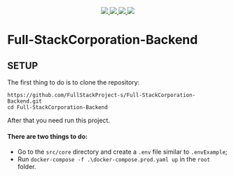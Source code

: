 <p align="center">
    <a href="https://github.com/FullStackProject-s/Full-StackCorporation-Backend/actions/workflows/django.yml" alt="Django CI">
        <img src="https://github.com/FullStackProject-s/Full-StackCorporation-Backend/actions/workflows/django.yml/badge.svg" />
    </a>
    <a href="https://github.com/FullStackProject-s/Full-StackCorporation-Backend/actions/workflows/backend-build.yml" alt="Django Build">
        <img src="https://github.com/FullStackProject-s/Full-StackCorporation-Backend/actions/workflows/backend-build.yml/badge.svg" />
    </a>
    <a href="https://codecov.io/gh/MihailGulkin/Full-StackCorporation-Backend" alt="codecov">
        <img src="https://codecov.io/gh/MihailGulkin/Full-StackCorporation-Backend/branch/main/graph/badge.svg?token=V3IX2JJLC3" />
    </a>
    <a href="https://img.shields.io/github/commit-activity/w/MihailGulkin/Full-StackCorporation-Backend?color=%232dba4e&label=Commit%20activity" alt="GitHub commit activity">
        <img src="https://img.shields.io/github/commit-activity/w/MihailGulkin/Full-StackCorporation-Backend?color=%232dba4e&label=Commit%20activity" />
    </a>
</p>


# Full-StackCorporation-Backend

## SETUP

The first thing to do is to clone the repository:

```shell
https://github.com/FullStackProject-s/Full-StackCorporation-Backend.git
cd Full-StackCorporation-Backend
```

After that you need run this project.

#### There are two things to do:

* Go to the `src/core` directory and create a `.env` file similar to `.envExample`;
* Run `docker-compose -f .\docker-compose.prod.yaml up` in the `root` folder.
